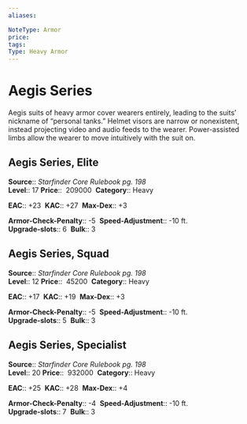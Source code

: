```yaml
---
aliases: 

NoteType: Armor
price: 
tags: 
Type: Heavy Armor
---
```


# Aegis Series

Aegis suits of heavy armor cover wearers entirely, leading to the suits’ nickname of “personal tanks.” Helmet visors are narrow or nonexistent, instead projecting video and audio feeds to the wearer. Power-assisted limbs allow the wearer to move intuitively with the suit on.  

## Aegis Series, Elite

**Source**:: _Starfinder Core Rulebook pg. 198_  
**Level**:: 17
**Price**::  209000 
**Category**:: Heavy  

**EAC**:: +23 
**KAC**:: +27 
**Max-Dex**:: +3  

**Armor-Check-Penalty**:: -5 
**Speed-Adjustment**:: -10 ft.  
**Upgrade-slots**:: 6 
**Bulk**:: 3

## Aegis Series, Squad

**Source**:: _Starfinder Core Rulebook pg. 198_  
**Level**:: 12
**Price**::  45200 
**Category**:: Heavy  

**EAC**:: +17 
**KAC**:: +19 
**Max-Dex**:: +3  

**Armor-Check-Penalty**:: -5 
**Speed-Adjustment**:: -10 ft.  
**Upgrade-slots**:: 5 
**Bulk**:: 3

## Aegis Series, Specialist

**Source**:: _Starfinder Core Rulebook pg. 198_  
**Level**:: 20
**Price**::  932000 
**Category**:: Heavy  

**EAC**:: +25 
**KAC**:: +28 
**Max-Dex**:: +4  

**Armor-Check-Penalty**:: -4 
**Speed-Adjustment**:: -10 ft.  
**Upgrade-slots**:: 7 
**Bulk**:: 3
